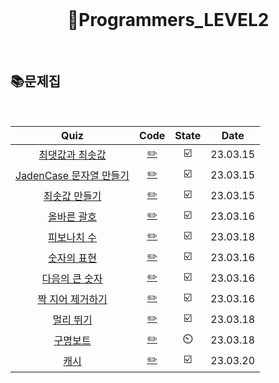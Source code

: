 <div align="center">
  <br />
  <h1> 👩Programmers_LEVEL2 </h1>
  <br />
</div>

## 📚문제집

<br />

|                                            Quiz                                            |           Code            | State |   Date   |
| :----------------------------------------------------------------------------------------: | :-----------------------: | :---: | :------: |
|     [최댓값과 최솟값](https://school.programmers.co.kr/learn/courses/30/lessons/12939)     | [✏️](./최댓값과최솟값.js) |  ☑️   | 23.03.15 |
| [JadenCase 문자열 만들기](https://school.programmers.co.kr/learn/courses/30/lessons/12951) |   [✏️](./JadenCase.js)    |  ☑️   | 23.03.15 |
|      [최솟값 만들기](https://school.programmers.co.kr/learn/courses/30/lessons/12941)      |  [✏️](./최솟값만들기.js)  |  ☑️   | 23.03.15 |
|       [올바른 괄호](https://school.programmers.co.kr/learn/courses/30/lessons/12909)       |   [✏️](./올바른괄호.js)   |  ☑️   | 23.03.16 |
|       [피보나치 수](https://school.programmers.co.kr/learn/courses/30/lessons/12945)       |   [✏️](./피보나치수.js)   |  ☑️   | 23.03.18 |
|       [숫자의 표현](https://school.programmers.co.kr/learn/courses/30/lessons/12924)       |   [✏️](./숫자의표현.js)   |  ☑️   | 23.03.16 |
|     [다음의 큰 숫자](https://school.programmers.co.kr/learn/courses/30/lessons/12911)      |   [✏️](./다음큰숫자.js)   |  ☑️   | 23.03.16 |
|    [짝 지어 제거하기](https://school.programmers.co.kr/learn/courses/30/lessons/12973)     | [✏️](./짝지어제거하기.js) |  ☑️   | 23.03.16 |
|        [멀리 뛰기](https://school.programmers.co.kr/learn/courses/30/lessons/12914)        |    [✏️](./멀리뛰기.js)    |  ☑️   | 23.03.18 |
|        [구명보트](https://school.programmers.co.kr/learn/courses/30/lessons/42885)         |    [✏️](./구명보트.js)    |  ⏲️   | 23.03.18 |
|          [캐시](https://school.programmers.co.kr/learn/courses/30/lessons/17680)           |      [✏️](./캐시.js)      |  ☑️   | 23.03.20 |
